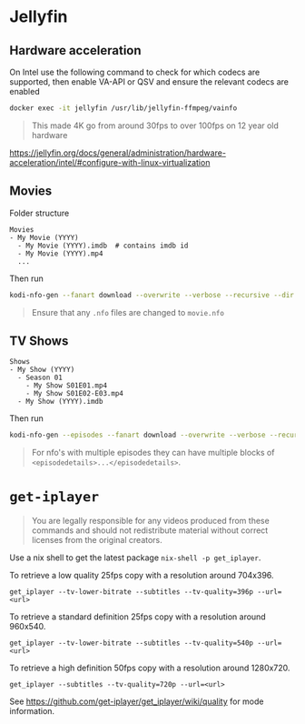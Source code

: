 <!--
SPDX-FileCopyrightText: Andrew Hayzen <ahayzen@gmail.com>

SPDX-License-Identifier: MPL-2.0
-->

# Jellyfin

## Hardware acceleration

On Intel use the following command to check for which codecs are supported,
then enable VA-API or QSV and ensure the relevant codecs are enabled

```sh
docker exec -it jellyfin /usr/lib/jellyfin-ffmpeg/vainfo
```

> This made 4K go from around 30fps to over 100fps on 12 year old hardware

https://jellyfin.org/docs/general/administration/hardware-acceleration/intel/#configure-with-linux-virtualization

## Movies

Folder structure

```
Movies
- My Movie (YYYY)
  - My Movie (YYYY).imdb  # contains imdb id
  - My Movie (YYYY).mp4
  ...
```

Then run

```sh
kodi-nfo-gen --fanart download --overwrite --verbose --recursive --dir Movies/
```

> Ensure that any `.nfo` files are changed to `movie.nfo`

## TV Shows

```
Shows
- My Show (YYYY)
  - Season 01
    - My Show S01E01.mp4
    - My Show S01E02-E03.mp4
  - My Show (YYYY).imdb
```

Then run

```sh
kodi-nfo-gen --episodes --fanart download --overwrite --verbose --recursive --dir Shows/
```

> For nfo's with multiple episodes they can have multiple blocks of `<episodedetails>...</episodedetails>`.

# `get-iplayer`

> You are legally responsible for any videos produced from these commands and should not redistribute material without correct licenses from the original creators.

Use a nix shell to get the latest package `nix-shell -p get_iplayer`.

To retrieve a low quality 25fps copy with a resolution around 704x396.

`get_iplayer --tv-lower-bitrate --subtitles --tv-quality=396p --url=<url>`

To retrieve a standard definition 25fps copy with a resolution around 960x540.

`get_iplayer --tv-lower-bitrate --subtitles --tv-quality=540p --url=<url>`

To retrieve a high definition 50fps copy with a resolution around 1280x720.

`get_iplayer --subtitles --tv-quality=720p --url=<url>`

See https://github.com/get-iplayer/get_iplayer/wiki/quality for mode information.

